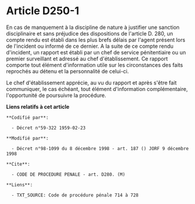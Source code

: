 # Article D250-1

En cas de manquement à la discipline de nature à justifier une sanction disciplinaire et sans préjudice des dispositions de
l'article D. 280, un compte rendu est établi dans les plus brefs délais par l'agent présent lors de l'incident ou informé de
ce dernier. A la suite de ce compte rendu d'incident, un rapport est établi par un chef de service pénitentiaire ou un
premier surveillant et adressé au chef d'établissement. Ce rapport comporte tout élément d'information utile sur les
circonstances des faits reprochés au détenu et la personnalité de celui-ci.

Le chef d'établissement apprécie, au vu du rapport et après s'être fait communiquer, le cas échéant, tout élément
d'information complémentaire, l'opportunité de poursuivre la procédure.

**Liens relatifs à cet article**

	**Codifié par**:

	  - Décret n°59-322 1959-02-23

	**Modifié par**:

	  - Décret n°98-1099 du 8 décembre 1998 - art. 187 () JORF 9 décembre 1998

	**Cite**:

	  - CODE DE PROCEDURE PENALE - art. D280. (M)

	**Liens**:

	  - TXT_SOURCE: Code de procédure pénale 714 à 728
